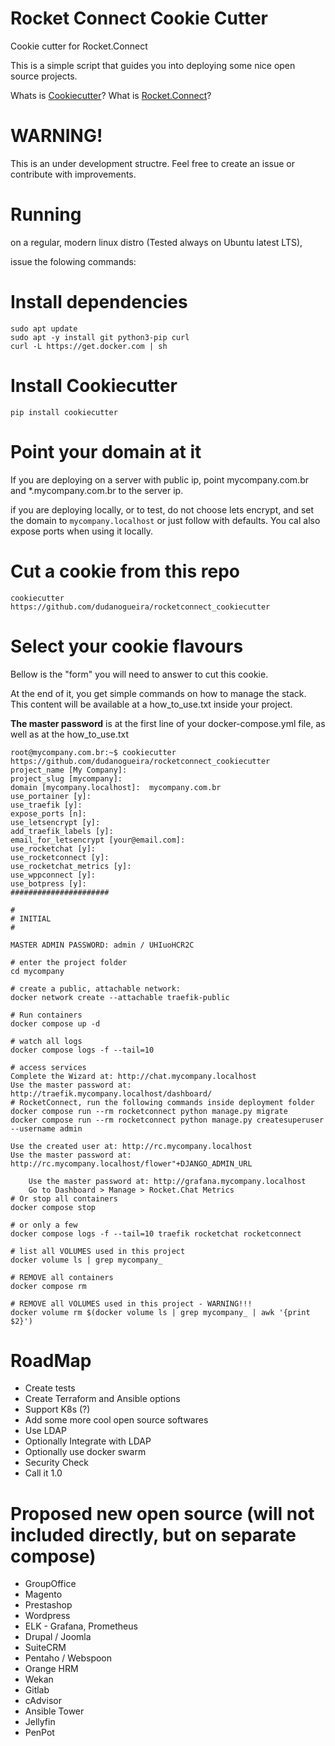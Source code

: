 # Rocket Connect Cookie Cutter
Cookie cutter for Rocket.Connect

This is a simple script that guides you into deploying some nice open source projects.

Whats is [Cookiecutter](https://github.com/cookiecutter/cookiecutter)?
What is [Rocket.Connect](https://github.com/dudanogueira/rocket.connect/)?

WARNING!
======================
This is an under development structre. Feel free to create an issue or contribute with improvements.


Running
======================
on a regular, modern linux distro (Tested always on Ubuntu latest LTS), 

issue the folowing commands:

Install dependencies
======================
```
sudo apt update
sudo apt -y install git python3-pip curl
curl -L https://get.docker.com | sh
```

Install Cookiecutter
====================
```
pip install cookiecutter
```


Point your domain at it
===========
If you are deploying on a server with public ip, point mycompany.com.br and *.mycompany.com.br to the server ip.

if you are deploying locally, or to test, do not choose lets encrypt, and set the domain to `mycompany.localhost` or just follow with defaults. You cal also expose ports when using it locally.

Cut a cookie from this repo
===========
```
cookiecutter https://github.com/dudanogueira/rocketconnect_cookiecutter
```

Select your cookie flavours
===========

Bellow is the "form" you will need to answer to cut this cookie.

At the end of it, you get simple commands on how to manage the stack.
This content will be available at a how_to_use.txt inside your project.

**The master password** is at the first line of your docker-compose.yml file, as well as at the how_to_use.txt
```
root@mycompany.com.br:~$ cookiecutter https://github.com/dudanogueira/rocketconnect_cookiecutter
project_name [My Company]: 
project_slug [mycompany]: 
domain [mycompany.localhost]:  mycompany.com.br
use_portainer [y]: 
use_traefik [y]: 
expose_ports [n]: 
use_letsencrypt [y]: 
add_traefik_labels [y]: 
email_for_letsencrypt [your@email.com]: 
use_rocketchat [y]: 
use_rocketconnect [y]: 
use_rocketchat_metrics [y]: 
use_wppconnect [y]: 
use_botpress [y]: 
######################

#
# INITIAL
#

MASTER ADMIN PASSWORD: admin / UHIuoHCR2C

# enter the project folder
cd mycompany

# create a public, attachable network:
docker network create --attachable traefik-public

# Run containers
docker compose up -d

# watch all logs
docker compose logs -f --tail=10

# access services
Complete the Wizard at: http://chat.mycompany.localhost
Use the master password at: http://traefik.mycompany.localhost/dashboard/
# RocketConnect, run the following commands inside deployment folder
docker compose run --rm rocketconnect python manage.py migrate
docker compose run --rm rocketconnect python manage.py createsuperuser --username admin

Use the created user at: http://rc.mycompany.localhost
Use the master password at: http://rc.mycompany.localhost/flower"+DJANGO_ADMIN_URL

    Use the master password at: http://grafana.mycompany.localhost
    Go to Dashboard > Manage > Rocket.Chat Metrics
# Or stop all containers
docker compose stop

# or only a few
docker compose logs -f --tail=10 traefik rocketchat rocketconnect

# list all VOLUMES used in this project
docker volume ls | grep mycompany_

# REMOVE all containers
docker compose rm

# REMOVE all VOLUMES used in this project - WARNING!!!
docker volume rm $(docker volume ls | grep mycompany_ | awk '{print $2}')
```

RoadMap
===========
- Create tests
- Create Terraform and Ansible options
- Support K8s (?)
- Add some more cool open source softwares
- Use LDAP
- Optionally Integrate with LDAP
- Optionally use docker swarm
- Security Check
- Call it 1.0

Proposed new open source (will not included directly, but on separate compose)
===========
- GroupOffice
- Magento
- Prestashop
- Wordpress
- ELK - Grafana, Prometheus
- Drupal / Joomla
- SuiteCRM
- Pentaho / Webspoon
- Orange HRM
- Wekan
- Gitlab
- cAdvisor
- Ansible Tower
- Jellyfin
- PenPot

